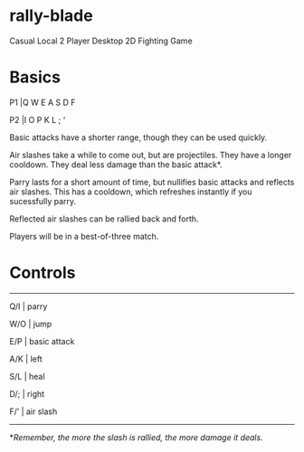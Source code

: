 # rally-blade
Casual Local 2 Player Desktop 2D Fighting Game

# Basics

P1 |Q W E A S D F

P2 |I O P K L ; ‘

Basic attacks have a shorter range, though they can be used quickly.

Air slashes take a while to come out, but are projectiles. They have a longer cooldown. They deal less damage than the basic attack*.

Parry lasts for a short amount of time, but nullifies basic attacks and reflects air slashes. This has a cooldown, which refreshes instantly if you sucessfully parry.

Reflected air slashes can be rallied back and forth.

Players will be in a best-of-three match.

# Controls
_______________
Q/I  | parry

W/O  | jump

E/P  | basic attack

A/K  | left

S/L  | heal

D/;  | right

F/’  | air slash
_______________
**Remember, the more the slash is rallied, the more damage it deals.*

